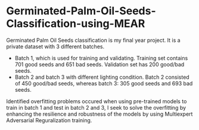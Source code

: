 # Germinated-Palm-Oil-Seeds-Classification-using-MEAR
 
Germinated Palm Oil Seeds classification is my final year project. It is a private dataset with 3 different batches.

- Batch 1, which is used for training and validating. Training set contains 701 good seeds and 651 bad seeds. Validation set has 200 good/bad seeds.
- Batch 2 and batch 3 with different lighting condition. Batch 2 consisted of 450 good/bad seeds, whereas batch 3: 305 good seeds and 693 bad seeds.
  
Identified overfitting problems occured when using pre-trained models to train in batch 1 and test in batch 2 and 3, I seek to solve the overfitting by enhancing the resilience and robustness of the models by using Multiexpert Adversarial Reguralization training.
